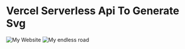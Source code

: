 # Vercel Serverless Api To Generate Svg

<img src="https://github-readme-svg.vercel.app/api/v1/svg/qrcode?value=https://www.icebreaker.top/" alt="My Website" />

<img src="https://github-readme-svg.vercel.app/api/v1/svg/road" alt="My endless road" />
